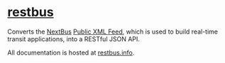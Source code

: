 [restbus][0]
============

Converts the [NextBus][1] [Public XML Feed][2], which is used to build real-time transit applications, into a RESTful JSON API.

All documentation is hosted at [restbus.info][0].

[0]: http://restbus.info
[1]: https://retro.umoiq.com/
[2]: https://retro.umoiq.com/xmlFeedDocs/NextBusXMLFeed.pdf
